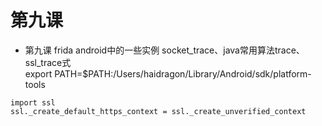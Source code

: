 #  第九课
* 第九课 frida android中的一些实例 socket_trace、java常用算法trace、ssl_trace式   
    export PATH=$PATH:/Users/haidragon/Library/Android/sdk/platform-tools
    
```
import ssl
ssl._create_default_https_context = ssl._create_unverified_context
```


